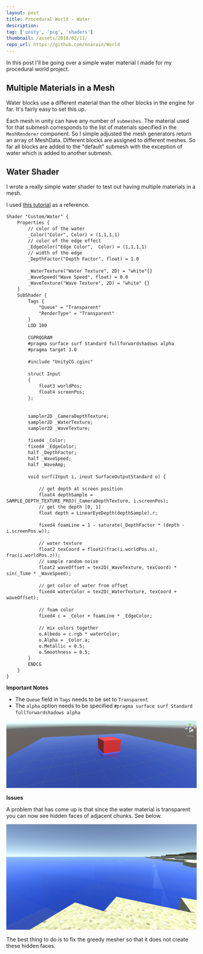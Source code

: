 ```yaml
---
layout: post
title: Procedural World - Water
description: 
tag: ['unity', 'pcg', 'shaders']
thumbnail: /assets/2018/02/11/
repo_url: https://github.com/nnarain/World
---
```


In this post I'll be going over a simple water material I made for my procedural world project.


Multiple Materials in a Mesh
----------------------------

Water blocks use a different material than the other blocks in the engine for far. It's fairly easy to set this up.

Each mesh in unity can have any number of `submeshes`. The material used for that submesh corresponds to the list of materials specified in the `MeshRenderer` component. So I simple adjusted the mesh generators return an array of MeshData. Different blocks are assigned to different meshes. So far all blocks are added to the "default" submesh with the exception of water which is added to another submesh.

Water Shader
------------

I wrote a really simple water shader to test out having multiple materials in a mesh. 

I used [this tutorial](https://lindseyreidblog.wordpress.com/2017/12/15/simple-water-shader-in-unity/) as a reference.

```
Shader "Custom/Water" {
	Properties {
		// color of the water
		_Color("Color", Color) = (1,1,1,1)
		// color of the edge effect
		_EdgeColor("Edge Color",  Color) = (1,1,1,1)
		// width of the edge
		_DepthFactor("Depth Factor", float) = 1.0
		
		_WaterTexture("Water Texture", 2D) = "white"{}
		_WaveSpeed("Wave Speed", float) = 0.0
		_WaveTexture("Wave Texture", 2D) = "white" {}
	}
	SubShader {
		Tags {
			"Queue" = "Transparent"
			"RenderType" = "Transparent" 
		}
		LOD 100

		CGPROGRAM
		#pragma surface surf Standard fullforwardshadows alpha
		#pragma target 3.0

		#include "UnityCG.cginc"

		struct Input
		{
			float3 worldPos;
			float4 screenPos;
		};


		sampler2D _CameraDepthTexture;
		sampler2D _WaterTexture;
		sampler2D _WaveTexture;

		fixed4 _Color;
		fixed4 _EdgeColor;
		half _DepthFactor;
		half _WaveSpeed;
		half _WaveAmp;

		void surf(Input i, inout SurfaceOutputStandard o) {

			// get depth at screen position
			float4 depthSample = SAMPLE_DEPTH_TEXTURE_PROJ(_CameraDepthTexture, i.screenPos);
			// get the depth [0, 1]
			float depth = LinearEyeDepth(depthSample).r;

			fixed4 foamLine = 1 - saturate(_DepthFactor * (depth - i.screenPos.w));

			// water texture
			float2 texCoord = float2(frac(i.worldPos.x), frac(i.worldPos.z));
            // sample random noise
			float2 waveOffset = tex2D(_WaveTexture, texCoord) * sin(_Time * _WaveSpeed);

            // get color of water from offset
			fixed4 waterColor = tex2D(_WaterTexture, texCoord + waveOffset);

            // foam color
			fixed4 c = _Color + foamLine * _EdgeColor;
			
            // mix colors together
			o.Albedo = c.rgb * waterColor;
			o.Alpha = _Color.a;
			o.Metallic = 0.5;
			o.Smoothness = 0.5;
		}
		ENDCG
	}
}
```

**Important Notes**
- The `Queue` field in `Tags` needs to be set to `Transparent`
- The `alpha` option needs to be specified `#pragma surface surf Standard fullforwardshadows alpha`

![Image not found!](/assets/2018/02/11/cap1.png)


**Issues**

A problem that has come up is that since the water material is transparent you can now see hidden faces of adjacent chunks. See below.

![Image not found!](/assets/2018/02/11/cap2.png)


The best thing to do is to fix the greedy mesher so that it does not create these hidden faces.

